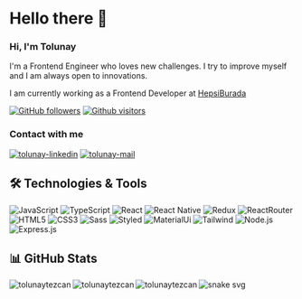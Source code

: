 # Hello there 👋

### Hi, I'm Tolunay

<p>
I'm a Frontend Engineer who loves new challenges.
I try to improve myself and I am always open to innovations.
<p/>

<p>I am currently working as a Frontend Developer at <a href="https://www.hepsiburada.com/">HepsiBurada</a><p/>

[![GitHub followers](https://img.shields.io/github/followers/tolunaytezcan.svg?style=social&label=Follow&maxAge=2592000)](https://github.com/tolunaytezcan?tab=followers)
[![Github visitors](https://visitor-badge.glitch.me/badge?page_id=tolunaytezcan.visitor-badge)](https://GitHub.com/tolunaytezcan/StrapDown.js/stargazers/)

### Contact with me

<a href="https://www.linkedin.com/in/tolunaytezcan/" target="_blank" rel="nofollow"><img alt="tolunay-linkedin" src="https://img.shields.io/badge/LinkedIn-0077B5?style=for-the-badge&logo=linkedin&logoColor=white" /></a>
<a href="mailto:tolunaytezcann@gmail.com" target="_blank" rel="nofollow"><img alt="tolunay-mail" src="https://img.shields.io/badge/Gmail-D14836?style=for-the-badge&logo=gmail&logoColor=white" /></a>

## 🛠 Technologies & Tools

<div>
<img alt="JavaScript" src="https://img.shields.io/badge/JavaScript-F7DF1E?style=for-the-badge&logo=javascript&logoColor=black"/>
<img alt="TypeScript" src="https://img.shields.io/badge/TypeScript-007ACC?style=for-the-badge&logo=typescript&logoColor=white"/>
<img alt="React" src="https://img.shields.io/badge/React-20232A?style=for-the-badge&logo=react&logoColor=61DAFB"></img>
<img alt="React Native" src="https://img.shields.io/badge/React_Native-20232A?style=for-the-badge&logo=react&logoColor=61DAFB"></img>
<img alt="Redux" src="https://img.shields.io/badge/Redux-593D88?style=for-the-badge&logo=redux&logoColor=white"></img>
<img alt="ReactRouter" src="https://img.shields.io/badge/React_Router-CA4245?style=for-the-badge&logo=react-router&logoColor=white"></img>
<img alt="HTML5" src="https://img.shields.io/badge/HTML5-E34F26?style=for-the-badge&logo=html5&logoColor=white"></img>
<img alt="CSS3" src="https://img.shields.io/badge/CSS3-1572B6?style=for-the-badge&logo=css3&logoColor=white"></img>
<img alt="Sass" src="https://img.shields.io/badge/Sass-CC6699?style=for-the-badge&logo=sass&logoColor=white"></img>
<img alt="Styled" src="https://img.shields.io/badge/styled--components-DB7093?style=for-the-badge&logo=styled-components&logoColor=white"></img>
<img alt="MaterialUi" src="https://img.shields.io/badge/Material--UI-0081CB?style=for-the-badge&logo=material-ui&logoColor=white"></img>
<img alt="Tailwind" src="https://img.shields.io/badge/Tailwind_CSS-38B2AC?style=for-the-badge&logo=tailwind-css&logoColor=white"></img>
<img alt="Node.js" src="https://img.shields.io/badge/Node.js-43853D?style=for-the-badge&logo=node.js&logoColor=white"></img>
<img alt="Express.js" src="https://img.shields.io/badge/Express.js-404D59?style=for-the-badge"></img>
</div>

## 📊 GitHub Stats

<div>
<img align="left" src="https://github-readme-stats.vercel.app/api?username=tolunaytezcan&count_private=true&show_icons=true&theme=tokyonight" alt="tolunaytezcan" />
<img align="left" src="https://github-readme-stats.vercel.app/api/top-langs?username=tolunaytezcan&show_icons=true&locale=en&layout=compact&theme=tokyonight" alt="tolunaytezcan" />
<img align="left" src="https://github-readme-streak-stats.herokuapp.com/?user=tolunaytezcan&hide=html,ruby&layout=compact&show_icons=true&theme=tokyonight" alt="tolunaytezcan" />
<div/>

![snake svg](https://github.com/tolunaytezcan/tolunaytezcan/blob/output/github-contribution-grid-snake.svg)
